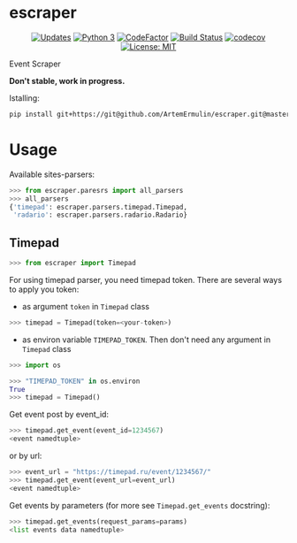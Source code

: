 # escraper

<div align="center">

[![Updates](https://pyup.io/repos/github/ArtemErmulin/escraper/shield.svg)](https://pyup.io/repos/github/ArtemErmulin/escraper/)
[![Python 3](https://pyup.io/repos/github/ArtemErmulin/escraper/python-3-shield.svg)](https://pyup.io/repos/github/ArtemErmulin/escraper/)
[![CodeFactor](https://www.codefactor.io/repository/github/artemermulin/escraper/badge/master)](https://www.codefactor.io/repository/github/artemermulin/escraper/overview/master)
[![Build Status](https://travis-ci.com/ArtemErmulin/escraper.svg?branch=master)](https://travis-ci.com/ArtemErmulin/escraper)
[![codecov](https://codecov.io/gh/ArtemErmulin/escraper/branch/master/graph/badge.svg)](https://codecov.io/gh/ArtemErmulin/escraper)
[![License: MIT](https://img.shields.io/badge/License-MIT-green.svg)](https://opensource.org/licenses/MIT)

</div>


Event Scraper

**Don't stable, work in progress.**

Istalling:
```bash
pip install git+https://git@github.com/ArtemErmulin/escraper.git@master#egg=escraper-1.1.1
```

# Usage
Available sites-parsers:
```python
>>> from escraper.paresrs import all_parsers
>>> all_parsers
{'timepad': escraper.parsers.timepad.Timepad,
 'radario': escraper.parsers.radario.Radario}
```

## Timepad
```python
>>> from escraper import Timepad
```

For using timepad parser, you need timepad token. There are several ways to apply you token:
- as argument `token` in `Timepad` class
```python
>>> timepad = Timepad(token=<your-token>)
```
- as environ variable `TIMEPAD_TOKEN`. Then don't need any argument in `Timepad` class
```python
>>> import os

>>> "TIMEPAD_TOKEN" in os.environ
True
>>> timepad = Timepad()
```

Get event post by event_id:
```python
>>> timepad.get_event(event_id=1234567)
<event namedtuple>
```

or by url:
```python
>>> event_url = "https://timepad.ru/event/1234567/"
>>> timepad.get_event(event_url=event_url)
<event namedtuple>
```

Get events by parameters (for more see `Timepad.get_events` docstring):
```python
>>> timepad.get_events(request_params=params)
<list events data namedtuple>
```
